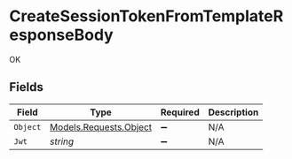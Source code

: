 # CreateSessionTokenFromTemplateResponseBody

OK


## Fields

| Field                                                     | Type                                                      | Required                                                  | Description                                               |
| --------------------------------------------------------- | --------------------------------------------------------- | --------------------------------------------------------- | --------------------------------------------------------- |
| `Object`                                                  | [Models.Requests.Object](../../Models/Requests/Object.md) | :heavy_minus_sign:                                        | N/A                                                       |
| `Jwt`                                                     | *string*                                                  | :heavy_minus_sign:                                        | N/A                                                       |
